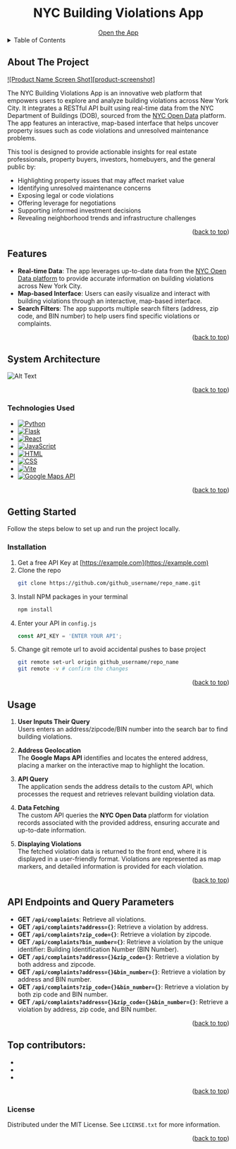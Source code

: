 <!-- Improved compatibility of back to top link: See: https://github.com/othneildrew/Best-README-Template/pull/73 -->
<a id="readme-top"></a>
<!--
*** Thanks for checking out the Best-README-Template. If you have a suggestion
*** that would make this better, please fork the repo and create a pull request
*** or simply open an issue with the tag "enhancement".
*** Don't forget to give the project a star!
*** Thanks again! Now go create something AMAZING! :D
-->



<!-- PROJECT SHIELDS -->
<!--
*** I'm using markdown "reference style" links for readability.
*** Reference links are enclosed in brackets [ ] instead of parentheses ( ).
*** See the bottom of this document for the declaration of the reference variables
*** for contributors-url, forks-url, etc. This is an optional, concise syntax you may use.
*** https://www.markdownguide.org/basic-syntax/#reference-style-links
-->
<!--
[![Contributors][contributors-shield]][contributors-url]
[![Forks][forks-shield]][forks-url]
[![Stargazers][stars-shield]][stars-url]
[![Issues][issues-shield]][issues-url]
[![MIT License][license-shield]][license-url]
[![LinkedIn][linkedin-shield]][linkedin-url]
-->

<!-- 
 PROJECT LOGO
<br />
<div align="center">
  <a href="https://github.com/github_username/repo_name">
    <img src="images/logo.png" alt="Logo" width="80" height="80">
  </a>

<h3 align="center">NYC Building Violations App</h3>

  <p align="center">
-->
<h1 align="center">NYC Building Violations App</h3>


  <!--  
    <br />
    <a href="https://github.com/github_username/repo_name"><strong>Explore the docs »</strong></a>
    <br />
    <br />
    <a href="https://github.com/github_username/repo_name">View Demo</a>
    ·
    <a href="https://github.com/github_username/repo_name/issues/new?labels=bug&template=bug-report---.md">Report Bug</a>
    ·
    <a href="https://github.com/github_username/repo_name/issues/new?labels=enhancement&template=feature-request---.md">Request Feature</a>
  </p>
</div>
-->
<div align="center">
<a href="https://github.com/MChaudhry9/Real-Estate-App">Open the App</a>
</div>


<!-- TABLE OF CONTENTS -->
<details>
  <summary>Table of Contents</summary>
  <ol>
    <li>
      <a href="#about-the-project">About The Project</a>
      <ul>
        <li><a href="#features">Features</a></li>
      </ul>
      <ul>
        <li><a href="#system-architecture">System Architecture</a></li>
      </ul>
      <ul>
        <li><a href="#technologies-used">Technologies Used</a></li>
      </ul>
    </li>
    <li>
      <a href="#getting-started">Getting Started</a>
      <ul>
        <li><a href="#installation">Installation</a></li>
      </ul>
    </li>
    <li><a href="#usage">Usage</a></li>
    <li><a href="#api-endpoints-and-query-parameters">API Endpoints and Query Parameters</a></li>
    <li><a href="#top-contributors">Top Contributors</a></li>
    <li><a href="#license">License</a></li>
  </ol>
</details>



<!-- ABOUT THE PROJECT -->
## About The Project

[![Product Name Screen Shot][product-screenshot]](https://example.com)

The NYC Building Violations App is an innovative web platform that empowers users to explore and analyze building violations across New York City. It integrates a RESTful API built using real-time data from the NYC Department of Buildings (DOB), sourced from the [NYC Open Data](https://opendata.cityofnewyork.us/) platform. The app features an interactive, map-based interface that helps uncover property issues such as code violations and unresolved maintenance problems.  

This tool is designed to provide actionable insights for real estate professionals, property buyers, investors, homebuyers, and the general public by:  

- Highlighting property issues that may affect market value  
- Identifying unresolved maintenance concerns  
- Exposing legal or code violations  
- Offering leverage for negotiations  
- Supporting informed investment decisions  
- Revealing neighborhood trends and infrastructure challenges 

<p align="right">(<a href="#readme-top">back to top</a>)</p>

## Features

- **Real-time Data**: The app leverages up-to-date data from the [NYC Open Data platform](https://opendata.cityofnewyork.us/) to provide accurate information on building violations across New York City.
- **Map-based Interface**: Users can easily visualize and interact with building violations through an interactive, map-based interface.
- **Search Filters**: The app supports multiple search filters (address, zip code, and BIN number) to help users find specific violations or complaints.

<p align="right">(<a href="#readme-top">back to top</a>)</p>

## System Architecture
![Alt Text](assets/Flowchart.png)
<p align="right">(<a href="#readme-top">back to top</a>)</p>

### Technologies Used

* [![Python](https://img.shields.io/badge/python-3776AB?style=for-the-badge&logo=python&logoColor=white)](https://www.python.org/)
* [![Flask](https://img.shields.io/badge/Flask-000000?style=for-the-badge&logo=flask&logoColor=white)](https://flask.palletsprojects.com/)
* [![React](https://img.shields.io/badge/react-20232A?style=for-the-badge&logo=react&logoColor=61DAFB)](https://reactjs.org/)
* [![JavaScript](https://img.shields.io/badge/javascript-F7DF1E?style=for-the-badge&logo=javascript&logoColor=black)](https://www.javascript.com/)
* [![HTML](https://img.shields.io/badge/HTML-E34F26?style=for-the-badge&logo=html5&logoColor=white)](https://developer.mozilla.org/en-US/docs/Web/HTML)
* [![CSS](https://img.shields.io/badge/css-1572B6?style=for-the-badge&logo=css3&logoColor=white)](https://developer.mozilla.org/en-US/docs/Web/CSS)
* [![Vite](https://img.shields.io/badge/Vite-646CFF?style=for-the-badge&logo=vite&logoColor=white)](https://vitejs.dev/)
* [![Google Maps API](https://img.shields.io/badge/Google_Maps_API-4285F4?style=for-the-badge&logo=google-maps&logoColor=white)](https://developers.google.com/maps)






<p align="right">(<a href="#readme-top">back to top</a>)</p>



<!-- GETTING STARTED -->
## Getting Started

Follow the steps below to set up and run the project locally.

### Installation

1. Get a free API Key at [https://example.com](https://example.com)
2. Clone the repo
   ```sh
   git clone https://github.com/github_username/repo_name.git
   ```
3. Install NPM packages in your terminal
   ```sh
   npm install
   ```
4. Enter your API in `config.js`
   ```js
   const API_KEY = 'ENTER YOUR API';
   ```
5. Change git remote url to avoid accidental pushes to base project
   ```sh
   git remote set-url origin github_username/repo_name
   git remote -v # confirm the changes
   ```

<p align="right">(<a href="#readme-top">back to top</a>)</p>



<!-- USAGE EXAMPLES -->
## Usage


1. **User Inputs Their Query**  
   Users enters an address/zipcode/BIN number into the search bar to find building violations.

2. **Address Geolocation**  
   The **Google Maps API** identifies and locates the entered address, placing a marker on the interactive map to highlight the location.

3. **API Query**  
   The application sends the address details to the custom API, which processes the request and retrieves relevant building violation data.

4. **Data Fetching**  
   The custom API queries the **NYC Open Data** platform for violation records associated with the provided address, ensuring accurate and up-to-date information.

5. **Displaying Violations**  
   The fetched violation data is returned to the front end, where it is displayed in a user-friendly format. Violations are represented as map markers, and detailed information is provided for each violation.

<p align="right">(<a href="#readme-top">back to top</a>)</p>



## API Endpoints and Query Parameters

- **GET `/api/complaints`**: Retrieve all violations.
- **GET `/api/complaints?address={}`**: Retrieve a violation by address.
- **GET `/api/complaints?zip_code={}`**: Retrieve a violation by zipcode.
- **GET `/api/complaints?bin_number={}`**: Retrieve a violation by the unique identifier: Building Identification Number (BIN Number).
- **GET `/api/complaints?address={}&zip_code={}`**: Retrieve a violation by both address and zipcode.
- **GET `/api/complaints?address={}&bin_number={}`**: Retrieve a violation by address and BIN number.
- **GET `/api/complaints?zip_code={}&bin_number={}`**: Retrieve a violation by both zip code and BIN number.
- **GET `/api/complaints?address={}&zip_code={}&bin_number={}`**: Retrieve a violation by address, zip code, and BIN number.



<p align="right">(<a href="#readme-top">back to top</a>)</p>

## Top contributors:

-
-
-

<p align="right">(<a href="#readme-top">back to top</a>)</p>


<!-- LICENSE -->
### License

Distributed under the MIT License. See `LICENSE.txt` for more information.

<p align="right">(<a href="#readme-top">back to top</a>)</p>
